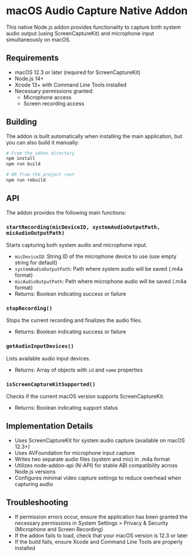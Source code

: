 # macOS Audio Capture Native Addon

This native Node.js addon provides functionality to capture both system audio output (using ScreenCaptureKit) and microphone input simultaneously on macOS.

## Requirements

- macOS 12.3 or later (required for ScreenCaptureKit)
- Node.js 14+
- Xcode 13+ with Command Line Tools installed
- Necessary permissions granted:
  - Microphone access
  - Screen recording access

## Building

The addon is built automatically when installing the main application, but you can also build it manually:

```bash
# From the addon directory
npm install
npm run build

# OR from the project root
npm run rebuild
```

## API

The addon provides the following main functions:

### `startRecording(micDeviceID, systemAudioOutputPath, micAudioOutputPath)`

Starts capturing both system audio and microphone input.

- `micDeviceID`: String ID of the microphone device to use (use empty string for default)
- `systemAudioOutputPath`: Path where system audio will be saved (.m4a format)
- `micAudioOutputPath`: Path where microphone audio will be saved (.m4a format)
- Returns: Boolean indicating success or failure

### `stopRecording()`

Stops the current recording and finalizes the audio files.

- Returns: Boolean indicating success or failure

### `getAudioInputDevices()`

Lists available audio input devices.

- Returns: Array of objects with `id` and `name` properties

### `isScreenCaptureKitSupported()`

Checks if the current macOS version supports ScreenCaptureKit.

- Returns: Boolean indicating support status

## Implementation Details

- Uses ScreenCaptureKit for system audio capture (available on macOS 12.3+)
- Uses AVFoundation for microphone input capture
- Writes two separate audio files (system and mic) in .m4a format
- Utilizes node-addon-api (N-API) for stable ABI compatibility across Node.js versions
- Configures minimal video capture settings to reduce overhead when capturing audio

## Troubleshooting

- If permission errors occur, ensure the application has been granted the necessary permissions in System Settings > Privacy & Security (Microphone and Screen Recording)
- If the addon fails to load, check that your macOS version is 12.3 or later
- If the build fails, ensure Xcode and Command Line Tools are properly installed